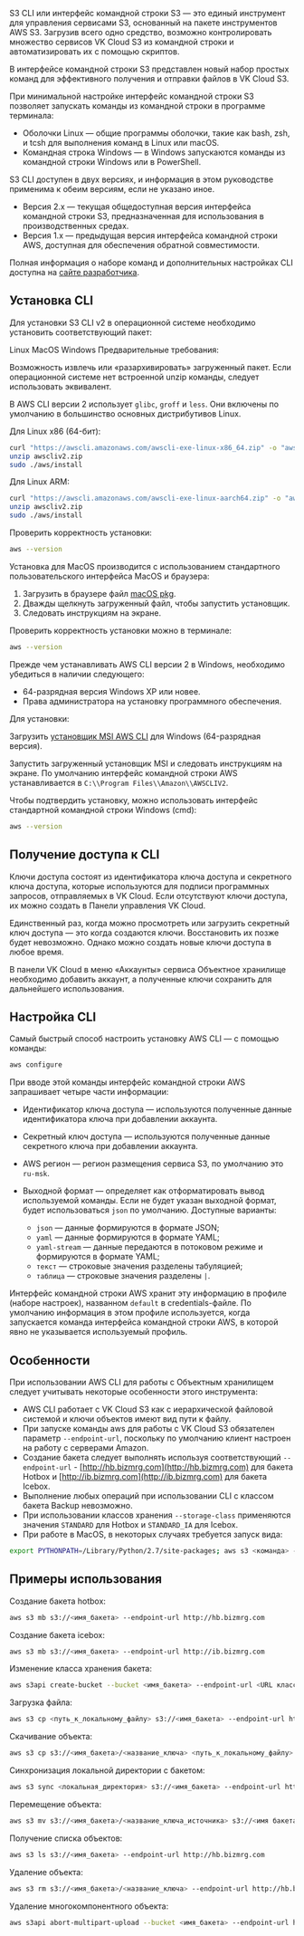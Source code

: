 S3 CLI или интерфейс командной строки S3 — это единый инструмент для управления сервисами S3, основанный на пакете инструментов AWS S3. Загрузив всего одно средство, возможно контролировать множество сервисов VK Cloud S3 из командной строки и автоматизировать их с помощью скриптов.

В интерфейсе командной строки S3 представлен новый набор простых команд для эффективного получения и отправки файлов в VK Cloud S3.

При минимальной настройке интерфейс командной строки S3 позволяет запускать команды из командной строки в программе терминала:

- Оболочки Linux — общие программы оболочки, такие как bash, zsh, и tcsh для выполнения команд в Linux или macOS.
- Командная строка Windows — в Windows запускаются команды из командной строки Windows или в PowerShell.

S3 CLI доступен в двух версиях, и информация в этом руководстве применима к обеим версиям, если не указано иное.

- Версия 2.x — текущая общедоступная версия интерфейса командной строки S3, предназначенная для использования в производственных средах.
- Версия 1.x — предыдущая версия интерфейса командной строки AWS, доступная для обеспечения обратной совместимости.

Полная информация о наборе команд и дополнительных настройках CLI доступна на [сайте разработчика](https://docs.aws.amazon.com/cli/index.html).

## Установка CLI

Для установки S3 CLI v2 в операционной системе необходимо установить соответствующий пакет:

<tabs>
<tablist>
<tab>Linux</tab>
<tab>MacOS</tab>
<tab>Windows</tab>
</tablist>
<tabpanel>
Предварительные требования:

Возможность извлечь или «разархивировать» загруженный пакет. Если операционной системе нет встроенной unzip команды, следует использовать эквивалент.

В AWS CLI версии 2 использует `glibc`, `groff` и `less`. Они включены по умолчанию в большинство основных дистрибутивов Linux.

Для Linux x86 (64-бит):

```bash
curl "https://awscli.amazonaws.com/awscli-exe-linux-x86_64.zip" -o "awscliv2.zip"
unzip awscliv2.zip
sudo ./aws/install
```

Для Linux ARM:

```bash
curl "https://awscli.amazonaws.com/awscli-exe-linux-aarch64.zip" -o "awscliv2.zip"
unzip awscliv2.zip
sudo ./aws/install
```

Проверить корректность установки:

```bash
aws --version
```

</tabpanel>
<tabpanel>

Установка для MacOS производится с использованием стандартного пользовательского интерфейса MacOS и браузера:

1.  Загрузить в браузере файл [macOS pkg](https://awscli.amazonaws.com/AWSCLIV2.pkg).
2.  Дважды щелкнуть загруженный файл, чтобы запустить установщик.
3.  Следовать инструкциям на экране.

Проверить корректность установки можно в терминале:

```bash
aws --version
```

</tabpanel>
<tabpanel>

Прежде чем устанавливать AWS CLI версии 2 в Windows, необходимо убедиться в наличии следующего:

- 64-разрядная версия Windows XP или новее.
- Права администратора на установку программного обеспечения.

Для установки:

Загрузить [установщик MSI AWS CLI](https://awscli.amazonaws.com/AWSCLIV2.msi) для Windows (64-разрядная версия).

Запустить загруженный установщик MSI и следовать инструкциям на экране. По умолчанию интерфейс командной строки AWS устанавливается в `C:\\Program Files\\Amazon\\AWSCLIV2`.

Чтобы подтвердить установку, можно использовать интерфейс стандартной командной строки Windows (cmd):

```bash
aws --version
```

</tabpanel>
</tabs>

## Получение доступа к CLI

Ключи доступа состоят из идентификатора ключа доступа и секретного ключа доступа, которые используются для подписи программных запросов, отправляемых в VK Cloud. Если отсутствуют ключи доступа, их можно создать в Панели управления VK Cloud.

Единственный раз, когда можно просмотреть или загрузить секретный ключ доступа — это когда создаются ключи. Восстановить их позже будет невозможно. Однако можно создать новые ключи доступа в любое время.

В панели VK Cloud в меню «Аккаунты» сервиса Объектное хранилище необходимо добавить аккаунт, а полученные ключи сохранить для дальнейшего использования.

## Настройка CLI

Самый быстрый способ настроить установку AWS CLI — с помощью команды:

```bash
aws configure
```

При вводе этой команды интерфейс командной строки AWS запрашивает четыре части информации:

- Идентификатор ключа доступа — используются полученные данные идентификатора ключа при добавлении аккаунта.
- Секретный ключ доступа — используются полученные данные секретного ключа при добавлении аккаунта.
- AWS регион — регион размещения сервиса S3, по умолчанию это `ru-msk`.
- Выходной формат — определяет как отформатировать вывод используемой команды. Если не будет указан выходной формат, будет использоваться `json` по умолчанию. Доступные варианты:

  - `json` — данные формируются в формате JSON;
  - `yaml` — данные формируются в формате YAML;
  - `yaml-stream` — данные передаются в потоковом режиме и формируются в формате YAML;
  - `текст` — строковые значения разделены табуляцией;
  - `таблица` — строковые значения разделены `|`.

Интерфейс командной строки AWS хранит эту информацию в профиле (наборе настроек), названном `default` в credentials-файле. По умолчанию информация в этом профиле используется, когда запускается команда интерфейса командной строки AWS, в которой явно не указывается используемый профиль.

## Особенности

При использовании AWS CLI для работы с Объектным хранилищем следует учитывать некоторые особенности этого инструмента:

- AWS CLI работает с VK Cloud S3 как с иерархической файловой системой и ключи объектов имеют вид пути к файлу.
- При запуске команды aws для работы с VK Cloud S3 обязателен параметр `--endpoint-url`, поскольку по умолчанию клиент настроен на работу с серверами Amazon.
- Создание бакета следует выполнять используя соответствующий `--endpoint-url` - [http://hb.bizmrg.com](http://hb.bizmrg.com) для бакета Hotbox и [http://ib.bizmrg.com](http://ib.bizmrg.com) для бакета Icebox.
- Выполнение любых операций при использовании CLI с классом бакета Backup невозможно.
- При использовании классов хранения `--storage-class` применяются значения `STANDARD` для Hotbox и `STANDARD_IA` для Icebox.
- При работе в MacOS, в некоторых случаях требуется запуск вида:

```bash
export PYTHONPATH=/Library/Python/2.7/site-packages; aws s3 <команда> --endpoint-url=http://hb.bizmrg.com
```

## Примеры использования

Создание бакета hotbox:

```bash
aws s3 mb s3://<имя_бакета> --endpoint-url http://hb.bizmrg.com
```

Создание бакета icebox:

```bash
aws s3 mb s3://<имя_бакета> --endpoint-url http://ib.bizmrg.com
```

Изменение класса хранения бакета:

```bash
aws s3api create-bucket --bucket <имя_бакета> --endpoint-url <URL класса хранения назначения> --cli-input-json "{\"Bucket\": {\"storage-class\": \"<значение_класса_назначения>\"}}"
```

Загрузка файла:

```bash
aws s3 cp <путь_к_локальному_файлу> s3://<имя_бакета> --endpoint-url http://hb.bizmrg.com
```

Скачивание объекта:

```bash
aws s3 cp s3://<имя_бакета>/<название_ключа> <путь_к_локальному_файлу> --endpoint-url http://hb.bizmrg.com
```

Синхронизация локальной директории с бакетом:

```bash
aws s3 sync <локальная_директория> s3://<имя_бакета> --endpoint-url http://hb.bizmrg.com
```

Перемещение объекта:

```bash
aws s3 mv s3://<имя_бакета>/<название_ключа_источника> s3://<имя бакета>/<название_ключа_назначения> --endpoint-url http://hb.bizmrg.com
```

Получение списка объектов:

```bash
aws s3 ls s3://<имя_бакета> --endpoint-url http://hb.bizmrg.com
```

Удаление объекта:

```bash
aws s3 rm s3://<имя_бакета>/<название_ключа> --endpoint-url http://hb.bizmrg.com
```

Удаление многокомпонентного объекта:

```bash
aws s3api abort-multipart-upload --bucket <имя_бакета> --endpoint-url http://hb.bizmrg.com --key large_test_file --upload-id <ID_объекта_многокомпонентной_загрузки>
```
